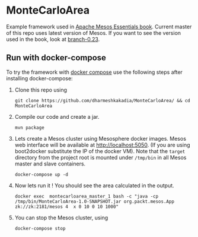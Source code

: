# MonteCarloArea
Example framework used in [Apache Mesos Essentials book](http://dharmeshkakadia.blogspot.com/2015/06/apache-mesos-essential-is-now-available.html). Current master of this repo uses latest version of Mesos. If you want to see the version used in the book, look at [branch-0.23](https://github.com/dharmeshkakadia/MonteCarloArea/tree/0.23-book).

## Run with docker-compose
To try the framework with [docker compose](https://www.docker.com/docker-compose) use the following steps after installing docker-compose: 

1. Clone this repo using
    ```shell
    git clone https://github.com/dharmeshkakadia/MonteCarloArea/ && cd MonteCarloArea
    ```

2. Compile our code and create a jar.
    ```shell
    mvn package
    ```
3. Lets create a Mesos cluster using Mesosphere docker images. Mesos web interface will be available at [http://localhost:5050](http://localhost:5050). (If you are using boot2docker substitute the IP of the docker VM). Note that the ``target`` directory from the project root is mounted under ``/tmp/bin`` in all Mesos master and slave containers.
    ```shell
    docker-compose up -d
    ```

4. Now lets run it ! You should see the area calculated in the output.
    ```shell
    docker exec  montecarloarea_master_1 bash -c "java -cp /tmp/bin/MonteCarloArea-1.0-SNAPSHOT.jar org.packt.mesos.App zk://zk:2181/mesos 4  x 0 10 0 10 1000"
    ```

5. You can stop the Mesos cluster, using
    ```shell
    docker-compose stop
    ```
